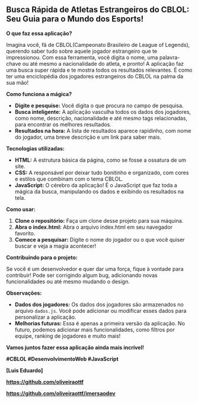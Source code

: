 ##  Busca Rápida de Atletas Estrangeiros do CBLOL: Seu Guia para o Mundo dos Esports!

**O que faz essa aplicação?**

Imagina você, fã de CBLOL(Campeonato Brasileiro de League of Legends), querendo saber tudo sobre aquele jogador estrangeiro que te impressionou. Com essa ferramenta, você digita o nome, uma palavra-chave ou até mesmo a nacionalidade do atleta, e pronto! A aplicação faz uma busca super rápida e te mostra todos os resultados relevantes. É como ter uma enciclopédia dos jogadores estrangeiros do CBLOL na palma da sua mão!

**Como funciona a mágica?**

* **Digite e pesquise:** Você digita o que procura no campo de pesquisa.
* **Busca inteligente:** A aplicação vasculha todos os dados dos jogadores, como nome, descrição, nacionalidade e até mesmo tags relacionadas, para encontrar os melhores resultados.
* **Resultados na hora:** A lista de resultados aparece rapidinho, com nome do jogador, uma breve descrição e um link para saber mais.

**Tecnologias utilizadas:**

* **HTML:** A estrutura básica da página, como se fosse a ossatura de um site.
* **CSS:** A responsável por deixar tudo bonitinho e organizado, com cores e estilos que combinam com o tema CBLOL.
* **JavaScript:** O cérebro da aplicação! É o JavaScript que faz toda a mágica da busca, manipulando os dados e exibindo os resultados na tela.

**Como usar:**

1. **Clone o repositório:** Faça um clone desse projeto para sua máquina.
2. **Abra o index.html:** Abra o arquivo index.html em seu navegador favorito.
3. **Comece a pesquisar:** Digite o nome do jogador ou o que você quiser buscar e veja a magia acontecer!

**Contribuindo para o projeto:**

Se você é um desenvolvedor e quer dar uma força, fique à vontade para contribuir! Pode ser corrigindo algum bug, adicionando novas funcionalidades ou até mesmo mudando o design.

**Observações:**

* **Dados dos jogadores:** Os dados dos jogadores são armazenados no arquivo `dados.js`. Você pode adicionar ou modificar esses dados para personalizar a aplicação.
* **Melhorias futuras:** Essa é apenas a primeira versão da aplicação. No futuro, podemos adicionar mais funcionalidades, como filtros por equipe, ranking de jogadores e muito mais!

**Vamos juntos fazer essa aplicação ainda mais incrível!**

**#CBLOL #DesenvolvimentoWeb #JavaScript**

**[Luis Eduardo]**

**https://github.com/oliveiraottf**

**https://github.com/oliveiraottf/imersaodev**

